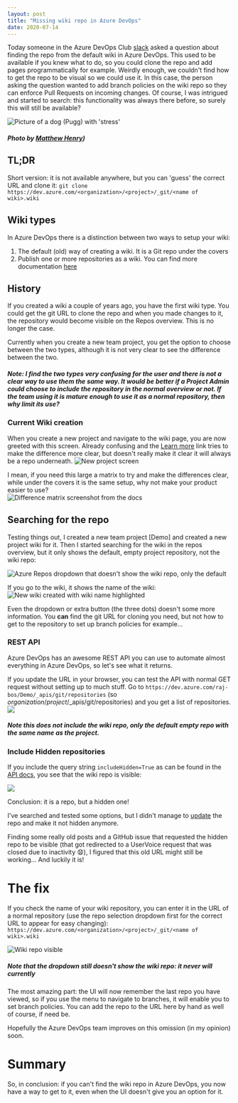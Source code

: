 ```yaml
---
layout: post
title: "Missing wiki repo in Azure DevOps"
date: 2020-07-14
---
```


Today someone in the Azure DevOps Club [slack](https://teamservices.club/) asked a question about finding the repo from the default wiki in Azure DevOps.
This used to be available if you knew what to do, so you could clone the repo and add pages programmatically for example.
Weirdly enough, we couldn't find how to get the repo to be visual so we could use it.
In this case, the person asking the question wanted to add branch policies on the wiki repo so they can enforce Pull Requests on incoming changes.
Of course, I was intrigued and started to search: this functionality was always there before, so surely this will still be available?

![Picture of a dog (Pugg) with 'stress'](/images/2020/20200714/matthew-henry-2Ts5HnA67k8-unsplash.jpg)
##### <span>Photo by <a href="https://unsplash.com/@matthewhenry?utm_source=unsplash&amp;utm_medium=referral&amp;utm_content=creditCopyText">Matthew Henry</a></span>)

## TL;DR
Short version: it is not available anywhere, but you can 'guess' the correct URL and clone it:
`git clone https://dev.azure.com/<organization>/<project>/_git/<name of wiki>.wiki`

## Wiki types
In Azure DevOps there is a distinction between two ways to setup your wiki:
1. The default (old) way of creating a wiki. It is a Git repo under the covers
1. Publish one or more repositories as a wiki. You can find more documentation [here](https://docs.microsoft.com/en-us/azure/devops/project/wiki/provisioned-vs-published-wiki?view=azure-devops?WT.mc_id=DOP-MVP-5003719)

## History
If you created a wiki a couple of years ago, you have the first wiki type. You could get the git URL to clone the repo and when you made changes to it, the repository would become visible on the Repos overview. This is no longer the case.

Currently when you create a new team project, you get the option to choose between the two types, although it is not very clear to see the difference between the two.
##### Note: I find the two types very confusing for the user and there is not a clear way to use them the same way. It would be better if a Project Admin could choose to include the repository in the normal overview or not. If the team using it is mature enough to use it as a normal repository, then why limit its use?

### Current Wiki creation
When you create a new project and navigate to the wiki page, you are now greeted with this screen. Already confusing and the [Learn more](https://docs.microsoft.com/en-us/azure/devops/project/wiki/provisioned-vs-published-wiki?view=azure-devops?WT.mc_id=DOP-MVP-5003719) link tries to make the difference more clear, but doesn't really make it clear it will always be a repo underneath.
![New project screen](/images/2020/20200714/20200714_01_NewProject.png)

I mean, if you need this large a matrix to try and make the differences clear, while under the covers it is the same setup, why not make your product easier to use?  
![Difference matrix screenshot from the docs](/images/2020/20200714/20200714_02_Docs.png)

## Searching for the repo
Testing things out, I created a new team project [Demo] and created a new project wiki for it.
Then I started searching for the wiki in the repos overview, but it only shows the default, empty project repository, not the wiki repo:

![Azure Repos dropdown that doesn't show the wiki repo, only the default](/images/2020/20200714/20200714_04_ReposDropdown.png)

If you go to the wiki, it shows the name of the wiki:  
![New wiki created with wiki name highlighted](/images/2020/20200714/20200714_03_ProjectWiki.png)

Even the dropdown or extra button (the three dots) doesn't some more information. You **can** find the git URL for cloning you need, but not how to get to the repository to set up branch policies for example...

### REST API
Azure DevOps has an awesome REST API you can use to automate almost everything in Azure DevOps, so let's see what it returns.

If you update the URL in your browser, you can test the API with normal GET request without setting up to much stuff. Go to `https://dev.azure.com/raj-bos/Demo/_apis/git/repositories` (so _organization_/_project_/_apis/git/repositories) and you get a list of repositories.  
![](/images/2020/20200714/20200714_05_API_ReposCall.png)

##### Note this does not include the wiki repo, only the default empty repo with the same name as the project.

### Include Hidden repositories
If you include the query string `includeHidden=True` as can be found in the [API docs](https://docs.microsoft.com/en-us/rest/api/azure/devops/git/repositories/list?view=azure-devops-rest-5.1&WT.mc_id=DOP-MVP-5003719), you see that the wiki repo is visible:

![](/images/2020/20200714/20200714_06_API_ReposCall_Hidden.png)

Conclusion: it is a repo, but a hidden one!

I've searched and tested some options, but I didn't manage to [update](https://docs.microsoft.com/en-us/rest/api/azure/devops/git/repositories/update?view=azure-devops-rest-5.1&WT.mc_id=DOP-MVP-5003719) the repo and make it not hidden anymore.

Finding some really old posts and a GitHub issue that requested the hidden repo to be visible (that got redirected to a UserVoice request that was closed due to inactivity 😧), I figured that this old URL might still be working... And luckily it is!

# The fix
If you check the name of your wiki repository, you can enter it in the URL of a normal repository (use the repo selection dropdown first for the correct URL to appear for easy changing):
`https://dev.azure.com/<organization>/<project>/_git/<name of wiki>.wiki`

![Wiki repo visible](/images/2020/20200714/20200714_07_WikiRepo.png)
##### Note that the dropdown still doesn't show the wiki repo: it never will currently

The most amazing part: the UI will now remember the last repo you have viewed, so if you use the menu to navigate to branches, it will enable you to set branch policies. You can add the repo to the URL here by hand as well of course, if need be.

Hopefully the Azure DevOps team improves on this omission (in my opinion) soon.

# Summary
So, in conclusion: if you can't find the wiki repo in Azure DevOps, you now have a way to get to it, even when the UI doesn't give you an option for it.
